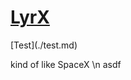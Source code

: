 <link rel="stylesheet" href="./main.css" />

# [LyrX](./https://github.com/Lyr-7D1h/)
<nav>
[Test](./test.md)
</nav>

kind of like SpaceX \n asdf